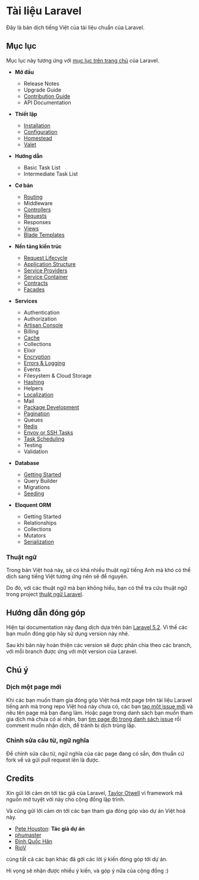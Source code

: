# Tài liệu Laravel

Đây là bản dịch tiếng Việt của tài liệu chuẩn của Laravel.

## Mục lục

Mục lục này tương ứng với [mục lục trên trang chủ](https://laravel.com/docs) của Laravel.

* **Mở đầu**
    * Release Notes
    * Upgrade Guide
    * [Contribution Guide](contributions.md)
    * API Documentation

* **Thiết lập**
    * [Installation](installation.md)
    * [Configuration](configuration.md)
    * [Homestead](homestead.md)
    * [Valet](valet.md)

* **Hướng dẫn**
    * Basic Task List
    * Intermediate Task List

* **Cơ bản**
    * [Routing](routing.md)
    * Middleware
    * [Controllers](controllers.md)
    * [Requests](requests.md)
    * Responses
    * [Views](views.md)
    * [Blade Templates](blade.md)

* **Nền tảng kiến trúc**
    * [Request Lifecycle](lifecycle.md)
    * [Application Structure](structure.md)
    * [Service Providers](providers.md)
    * [Service Container](container.md)
    * [Contracts](contracts.md)
    * [Facades](facades.md)

* **Services**
    * Authentication
    * Authorization
    * [Artisan Console](artisan.md)
    * Billing
    * [Cache](cache.md)
    * Collections
    * Elixir
    * [Encryption](encryption.md)
    * [Errors & Logging](errors.md)
    * Events
    * Filesystem & Cloud Storage
    * [Hashing](hashing.md)
    * Helpers
    * [Localization](localization.md)
    * Mail
    * [Package Development](packages.md)
    * [Pagination](pagination.md)
    * Queues
    * [Redis](redis.md)
    * [Envoy or SSH Tasks](envoy.md)
    * [Task Scheduling](scheduling.md)
    * Testing
    * Validation

* **Database**
    * [Getting Started](database.md)
    * Query Builder
    * Migrations
    * [Seeding](seeding.md)

* **Eloquent ORM**
    * Getting Started
    * Relationships
    * Collections
    * Mutators
    * [Serialization](eloquent-serialization.md)

### Thuật ngữ

Trong bản Việt hoá này, sẽ có khá nhiều thuật ngữ tiếng Anh mà khó có thể dịch sang tiếng Việt tương ứng nên sẽ để nguyên.

Do đó, với các thuật ngữ mà bạn không hiểu, bạn có thể tra cứu thuật ngữ trong project [thuật ngữ Laravel](https://github.com/petehouston/thuat-ngu-laravel).

## Hướng dẫn đóng góp

Hiện tại documentation này đang dịch dựa trên bản [Laravel 5.2](https://github.com/laravel/docs/tree/5.2). Vì thế các bạn muốn đóng góp hãy sử dụng version này nhé.

Sau khi bản này hoàn thiện các version sẽ được phân chia theo các branch, với mỗi branch được ứng với một version của Laravel.


## Chú ý

### Dịch một page mới

Khi các bạn muốn tham gia đóng góp Việt hoá một page trên tài liệu Laravel tiếng anh mà trong repo Việt hoá này chưa có, các bạn [tạo một issue mới](https://github.com/petehouston/laravel-docs-vn/issues) và nêu tên page mà bạn đang làm. Hoặc page trong danh sách bạn muốn tham gia dịch mà chưa có ai nhận, bạn [tìm page đó trong danh sách issue](https://github.com/petehouston/laravel-docs-vn/issues) rồi comment muốn nhận dịch, để tránh bị dịch trùng lặp.

### Chỉnh sửa câu từ, ngữ nghĩa

Để chỉnh sửa câu từ, ngữ nghĩa của các page đang có sắn, đơn thuẩn cứ fork về và gửi pull request lên là được.

## Credits

Xin gửi lời cảm ơn tới tác giả của Laravel, [Taylor Otwell](https://github.com/taylorotwell) vì framework mã nguồn mở tuyệt vời này cho cộng đồng lập trình.

Và cũng gửi lời cảm ơn tới các bạn tham gia đóng góp vào dự án Việt hoá này.

* [Pete Houston](https://github.com/petehouston): **Tác giả dự án**
* [phumaster](https://github.com/phumaster)
* [Đinh Quốc Hân](https://github.com/dinhquochan)
* [RioV](https://github.com/RioV)

cùng tất cả các bạn khác đã gởi các lời ý kiến đóng góp tới dự án.

Hi vọng sẽ nhận được nhiều ý kiến, và góp ý nữa của cộng đồng :)
